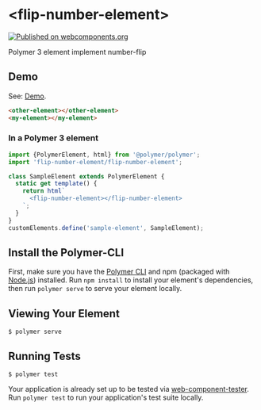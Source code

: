 # \<flip-number-element\>

[![Published on webcomponents.org](https://img.shields.io/badge/webcomponents.org-published-blue.svg)](https://www.webcomponents.org/element/owner/my-element)

Polymer 3 element implement number-flip

## Demo

See: [Demo](https://www.webcomponents.org/element/flip-number-element/flip-number-element/demo/index.html).

<!--
```
<custom-element-demo>
  <template>
    <link rel="import" href="my-element.html">
    <link rel="import" href="../other-element/other-element.html">
    <next-code-block></next-code-block>
  </template>
</custom-element-demo>
```
-->
```html
<other-element></other-element>
<my-element></my-element>
```

### In a Polymer 3 element
```js
import {PolymerElement, html} from '@polymer/polymer';
import 'flip-number-element/flip-number-element';

class SampleElement extends PolymerElement {
  static get template() {
    return html`
      <flip-number-element></flip-number-element>
    `;
  }
}
customElements.define('sample-element', SampleElement);
```

## Install the Polymer-CLI

First, make sure you have the [Polymer CLI](https://www.npmjs.com/package/polymer-cli) and npm (packaged with [Node.js](https://nodejs.org)) installed. Run `npm install` to install your element's dependencies, then run `polymer serve` to serve your element locally.

## Viewing Your Element

```
$ polymer serve
```

## Running Tests

```
$ polymer test
```

Your application is already set up to be tested via [web-component-tester](https://github.com/Polymer/web-component-tester). Run `polymer test` to run your application's test suite locally.
